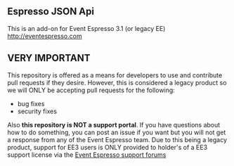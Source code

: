 ## Espresso JSON Api

This is an add-on for Event Espresso 3.1 (or legacy EE)
http://eventespresso.com

## VERY IMPORTANT

This repository is offered as a means for developers to use and contribute pull requests if they desire.  However, this is considered a legacy product so we will ONLY be accepting pull requests for the following:

- bug fixes
- security fixes

Also **this repository is NOT a support portal**.  If you have questions about how to do something, you can post an issue if you want but you will not get a response from any of the Event Espresso team.  Due to this being a legacy product, support for EE3 users is ONLY provided to holder's of a EE3 support license via the [Event Espresso support forums](https://eventespresso.com/support/forums)

